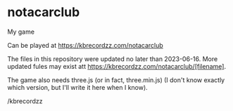 # notacarclub
My game

Can be played at https://kbrecordzz.com/notacarclub

The files in this repository were updated no later than 2023-06-16. More updated fules may exist att https://kbrecordzz.com/notacarclub/[filename].

The game also needs three.js (or in fact, three.min.js) (I don't know exactly which version, but I'll write it here when I know).

/kbrecordzz

